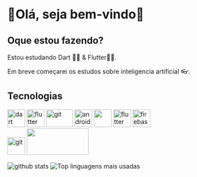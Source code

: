 # 👋Olá, seja bem-vindo🚀

## Oque estou fazendo?

Estou estudando Dart 💙💥 & Flutter💙👑.

Em breve começarei os estudos sobre inteligencia artificial 👓.

## Tecnologias
<p align="left">
<img src="https://www.vectorlogo.zone/logos/dartlang/dartlang-icon.svg" alt="dart" width="40" height="40">
 <img src="https://www.vectorlogo.zone/logos/flutterio/flutterio-icon.svg" alt="flutter" width="40" height="40"> 
 <img src="https://www.vectorlogo.zone/logos/java/java-ar21.svg" alt="git" width="60" height="40"/>
<img src="[https://devicons.github.io/devicon/devicon.git/icons/android/android-original-wordmark.svg](https://upload.wikimedia.org/wikipedia/commons/thumb/7/7a/Android_logo_2019_%28white_wordmark%29.svg/512px-Android_logo_2019_%28white_wordmark%29.svg.png?20201115161658)" alt="android" width="40" height="40">
<img src="https://www.vectorlogo.zone/logos/python/python-icon.svg" width="40" height="40">
<img src="https://www.vectorlogo.zone/logos/mysql/mysql-icon.svg" alt="flutter" width="40" height="40"> 
  <img src="https://www.vectorlogo.zone/logos/firebase/firebase-icon.svg" alt="firebase" width="40" height="40">

<br>
<img src="https://www.vectorlogo.zone/logos/git-scm/git-scm-icon.svg" alt="git" width="40" height="40"/>

<img src="https://www.vectorlogo.zone/logos/gnu_bash/gnu_bash-ar21.svg" width="140" height="60">

<img src="https://github-readme-stats.vercel.app/api?username=paulinofonsecas&theme=dracula" alt="github stats"> <img src="https://github-readme-stats.vercel.app/api/top-langs/?username=paulinofonsecas&layout=compact&theme=dracula" alt="Top linguagens mais usadas">
